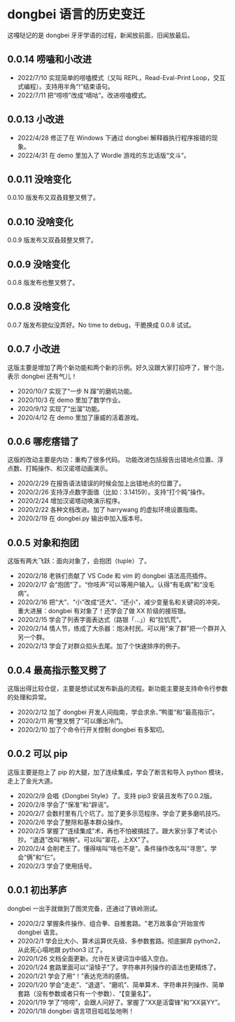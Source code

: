 # dongbei 语言的历史变迁

这嘎哒记的是 dongbei 牙牙学语的过程，新闻放前面，旧闻放最后。

## 0.0.14 唠嗑和小改进

* 2022/7/10 实现简单的唠嗑模式（又叫 REPL，Read-Eval-Print Loop，交互式编程）。支持用半角“!”结束语句。
* 2022/7/11 把“唠唠”改成“嘀咕”。改进唠嗑模式。

## 0.0.13 小改进

* 2022/4/28 修正了在 Windows 下通过 dongbei 解释器执行程序报错的现象。
* 2022/4/31 在 demo 里加入了 Wordle 游戏的东北话版“文斗”。

## 0.0.11 没啥变化

0.0.10 版发布又双叒叕整叉劈了。

## 0.0.10 没啥变化

0.0.9 版发布又双叒叕整叉劈了。

## 0.0.9 没啥变化

0.0.8 版发布也整叉劈了。

## 0.0.8 没啥变化

0.0.7 版发布貌似没弄好。No time to debug，干脆换成 0.0.8 试试。

## 0.0.7 小改进

这版主要是增加了两个新功能和两个新的示例。好久没跟大家打招呼了，冒个泡，表示 dongbei 还有气儿！

* 2020/10/7 实现了“一步 N 蹿”的磨叽功能。
* 2020/10/3 在 demo 里加了数学作业。
* 2020/9/12 实现了“出溜”功能。
* 2020/4/12 在 demo 里加了康威的活着游戏。

## 0.0.6 哪疙瘩错了

这版的改动主要是内功：重构了很多代码。
功能改进包括报告出错地点位置、浮点数、打盹操作、和汉诺塔动画演示。

* 2020/2/29 在报告语法错误的时候会加上出错地点的位置了。
* 2020/2/26 支持浮点数字面值（比如：3.14159）。支持“打个盹”操作。
* 2020/2/24 增加汉诺塔动唤演示程序。
* 2020/2/22 各种文档改进。加了 harrywang 的虚拟环境设置指南。
* 2020/2/19 在 dongbei.py 输出中加入版本号。

## 0.0.5 对象和抱团

这版有两大飞跃：面向对象了，会抱团（tuple）了。

* 2020/2/18 老铁们贡献了 VS Code 和 vim 的 dongbei 语法高亮插件。
* 2020/2/17 会“抱团”了。“你吱声”可以等用户输入。认得“有毛病”和“没毛病”。
* 2020/2/16 把“大”、“小”改成“还大”、“还小”，减少变量名和关键词的冲突。重大进展：dongbei 有对象了！还学会了做 XX 阶级的接班银。
* 2020/2/15 学会了列表字面表达式（路银「...」）和“拉饥荒”。
* 2020/2/14 情人节，练成了大杀器：炮决村民。可以用“来了群”把一个群并入另一个群。
* 2020/2/13 学会了对群众掐头去尾。加了个快速排序的例子。

## 0.0.4 最高指示整叉劈了

这版出得比较仓促，主要是想试试发布新品的流程。新功能主要是支持命令行参数的处理和异常。

* 2020/2/12 加了 dongbei 开发人间指南，学会求余、”鸭蛋“和“最高指示”。
* 2020/2/11 用“整叉劈了”可以爆出冷门。
* 2020/2/10 加了个命令行开关控制 dongbei 有多絮叨。

## 0.0.2 可以 pip

这版主要是抱上了 pip 的大腿，加了连续集成，学会了断言和导入 python 模块，走上了金光大道。

* 2020/2/9 会唱《Dongbei Style》了。支持 pip3 安装且发布了0.0.2版。
* 2020/2/8 学会了“保准”和“辟谣”。
* 2020/2/7 会数村里有几个坑了。加了更多示范程序。学会了更多磨叽技巧。
* 2020/2/6 学会了整除和基本群众操作。
* 2020/2/5 掌握了“连续集成”术，再也不怕被搞挂了。跟大家分享了考试小抄。“退退”改叫“稍稍”。可以叫“翠花，上XX”了。
* 2020/2/4 会削老王了。懂得啥叫“啥也不是”。条件操作改名叫“寻思”。学会“俩”和“仨”。
* 2020/2/3 学会了使用括号。

## 0.0.1 初出茅庐

dongbei 一出手就做到了图灵完备，还通过了铁岭测试。

* 2020/2/2 掌握条件操作、组合拳、自推套路。"老万故事会“开始宣传 dongbei 语言。
* 2020/2/1 学会比大小、算术运算优先级、多参数套路。彻底摒弃 python2，从此死心塌地跟 python3 过了。
* 2020/1/26 文档全面更新。允许在关键词当中插入空白。
* 2020/1/24 套路里面可以“滚犊子”了。字符串并列操作的语法也更精炼了。
* 2020/1/21 学会了用“！”表达充沛的感情。
* 2020/1/20 学会“走走”、“退退”、“磨叽”、简单算术、字符串并列操作、简单套路（没有参数或者只有一个参数）、“【变量名】”。
* 2020/1/19 学了“唠唠”，会跟人问好了。掌握了“XX是活雷锋”和“XX装YY”。
* 2020/1/18 dongbei 语言项目呱呱坠地咧！
